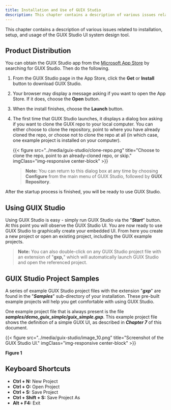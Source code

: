 ```yaml
---
title: Installation and Use of GUIX Studio
description: This chapter contains a description of various issues related to installation, setup, and usage of the GUIX Studio UI system design tool.
---
```


This chapter contains a description of various issues related to installation, setup, and usage of the GUIX Studio UI system design tool. 

## Product Distribution

You can obtain the GUIX Studio app from the [Microsoft App Store](https://microsoft.com/store/apps) by searching for GUIX Studio. Then do the following.

1. From the GUIX Studio page in the App Store, click the **Get** or **Install** button to download GUIX Studio.

1. Your browser may display a message asking if you want to open the App Store. If it does, choose the **Open** button.

1. When the install finishes, choose the **Launch** button.

1. The first time that GUIX Studio launches, it displays a dialog box asking if you want to clone the GUIX repo to your local computer. You can either choose to clone the repository, point to where you have already cloned the repo, or choose not to clone the repo at all (in which case, one example project is installed on your computer).

   {{< figure src="../media/guix-studio/clone-repo.png" title="Choose to clone the repo, point to an already-cloned repo, or skip." imgClass="img-responsive center-block" >}}

   > **Note:** You can return to this dialog box at any time by choosing **Configure** from the main menu of GUIX Studio, followed by **GUIX Repository**.

After the startup process is finished, you will be ready to use GUIX Studio.

## Using GUIX Studio

Using GUIX Studio is easy - simply run GUIX Studio via the "***Start***" button. At this point you will observe the GUIX Studio UI. You are now ready to use GUIX Studio to graphically create your embedded UI. From here you create a new project or open an existing project, including the GUIX example projects.

> **Note:** You can also double-click on any GUIX Studio project file with an extension of "**gxp,**" which will automatically launch GUIX Studio and open the referenced project.

## GUIX Studio Project Samples

A series of example GUIX Studio project files with the extension "***gxp***" are found in the "***Samples***" sub-directory of your installation. These pre-built example projects will help you get comfortable with using GUIX Studio.

One example project file that is always present is the file ***samples/demo_guix_simple/guix_simple.gxp***. This example project file shows the definition of a simple GUIX UI, as described in ***Chapter 7*** of this document.

{{< figure src="../media/guix-studio/image_10.png" title="Screenshot of the GUIX Studio UI." imgClass="img-responsive center-block" >}}

**Figure 1**

## Keyboard Shortcuts

- **Ctrl + N:** New Project
- **Ctrl + O:** Open Project
- **Ctrl + S:** Save Project
- **Ctrl + Shift + S:** Save Project As
- **Alt + F4:** Exit
